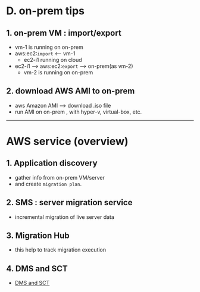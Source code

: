 # D. on-prem tips

## 1. on-prem VM : import/export
- vm-1 is running on on-prem
- aws:ec2:`import` <-- vm-1
    - ec2-i1 running on cloud
- ec2-i1 --> aws:ec2:`export` --> on-prem(as vm-2)
    - vm-2 is running on on-prem

## 2. download AWS AMI to on-prem
- aws Amazon AMI --> download .iso file
- run AMI on on-prem , with hyper-v, virtual-box, etc.

---

# AWS service (overview)
## 1. Application discovery
- gather info from on-prem VM/server
- and create `migration plan`.

## 2. SMS : server migration service
- incremental migration of live server data

## 3. Migration Hub
- this help to track migration execution

## 4. DMS and SCT
- [DMS and SCT](./02_migration-2.md)